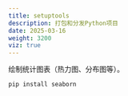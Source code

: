 ```yaml
---
title: setuptools
description: 打包和分发Python项目
date: 2025-03-16
weight: 3200
viz: true
---
```


<style>
th, td {
  border: 1px solid rgb(190, 190, 190);
}
</style>


绘制统计图表（热力图、分布图等）。


```bash
pip install seaborn

```





























##




























